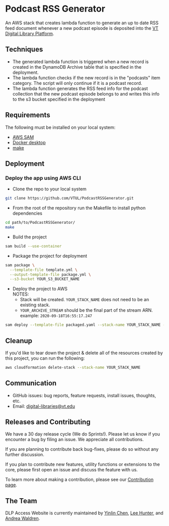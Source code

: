# Podcast RSS Generator
An AWS stack that creates lambda function to generate an up to date RSS feed document whenever a new podcast episode is deposited into the [VT Digital Library Platform](https://github.com/VTUL/dlp-access). 


## Techniques
* The generated lambda function is triggered when a new record is created in the DynamoDB Archive table that is specified in the deployment.
* The lambda function checks if the new record is in the "podcasts" item category. The script will only continue if it is a podcast record.
* The lambda function generates the RSS feed info for the podcast collection that the new podcast episode belongs to and writes this info to the s3 bucket specified in the deployment

## Requirements
The following must be installed on your local system:
* [AWS SAM](https://aws.amazon.com/serverless/sam/)
* [Docker desktop](https://www.docker.com/products/docker-desktop)
* [make](https://www.gnu.org/software/make/)

## Deployment

### Deploy the app using AWS CLI
* Clone the repo to your local system
```sh
git clone https://github.com/VTUL/PodcastRSSGenerator.git
```

* From the root of the repository run the Makefile to install python dependencies
```sh
cd path/to/PodcastRSSGenerator/
make
```

* Build the project
```sh
sam build --use-container
```

* Package the project for deployment
```sh
sam package \
  --template-file template.yml \
  --output-template-file package.yml \
  --s3-bucket YOUR_S3_BUCKET_NAME
```

* Deploy the project to AWS   
NOTES:
  * Stack will be created. `YOUR_STACK_NAME` does not need to be an existing stack.
  * `YOUR_ARCHIVE_STREAM` should be the final part of the stream ARN. example: `2020-09-18T16:55:17.247`
```sh
sam deploy --template-file packaged.yaml --stack-name YOUR_STACK_NAME --s3-bucket YOUR_S3_BUCKET_NAME --parameter-overrides 'Region=us-YOUR_REGION CollectionTable=YOUR_DYNAMODB_COLLECTION_TABLE_NAME ArchiveTable=YOUR_DYNAMODB_ARCHIVE_TABLE_NAME ArchiveStream=YOUR_ARCHIVE_STREAM BucketName=YOUR_S3_BUCKET_NAME' --capabilities CAPABILITY_IAM --region YOUR_REGION
```

## Cleanup
If you'd like to tear down the project & delete all of the resources created by this project, you can run the following:
```sh
aws cloudformation delete-stack --stack-name YOUR_STACK_NAME
```

## Communication
* GitHub issues: bug reports, feature requests, install issues, thoughts, etc.
* Email: digital-libraries@vt.edu

## Releases and Contributing
We have a 30 day release cycle (We do Sprints!). Please let us know if you encounter a bug by filing an issue. We appreciate all contributions.

If you are planning to contribute back bug-fixes, please do so without any further discussion. 

If you plan to contribute new features, utility functions or extensions to the core, please first open an issue and discuss the feature with us.

To learn more about making a contribution, please see our [Contribution page](CONTRIBUTING.md).

## The Team
DLP Access Website is currently maintained by [Yinlin Chen](https://github.com/yinlinchen), [Lee Hunter](https://github.com/whunter), and [Andrea Waldren](https://github.com/andreaWaldren).